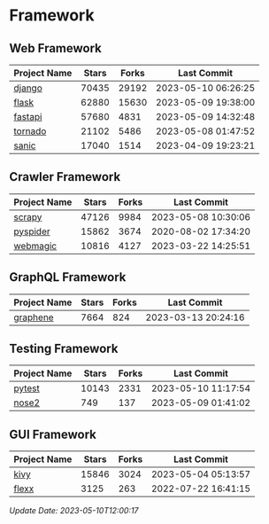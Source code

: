 # Framework

## Web Framework
| Project Name | Stars | Forks | Last Commit |
| ------------ | ----- | ----- | ----------- |
| [django](https://github.com/django/django) | 70435 | 29192 | 2023-05-10 06:26:25 |
| [flask](https://github.com/pallets/flask) | 62880 | 15630 | 2023-05-09 19:38:00 |
| [fastapi](https://github.com/tiangolo/fastapi) | 57680 | 4831 | 2023-05-09 14:32:48 |
| [tornado](https://github.com/tornadoweb/tornado) | 21102 | 5486 | 2023-05-08 01:47:52 |
| [sanic](https://github.com/sanic-org/sanic) | 17040 | 1514 | 2023-04-09 19:23:21 |

## Crawler Framework
| Project Name | Stars | Forks | Last Commit |
| ------------ | ----- | ----- | ----------- |
| [scrapy](https://github.com/scrapy/scrapy) | 47126 | 9984 | 2023-05-08 10:30:06 |
| [pyspider](https://github.com/binux/pyspider) | 15862 | 3674 | 2020-08-02 17:34:20 |
| [webmagic](https://github.com/code4craft/webmagic) | 10816 | 4127 | 2023-03-22 14:25:51 |

## GraphQL Framework
| Project Name | Stars | Forks | Last Commit |
| ------------ | ----- | ----- | ----------- |
| [graphene](https://github.com/graphql-python/graphene) | 7664 | 824 | 2023-03-13 20:24:16 |

## Testing Framework
| Project Name | Stars | Forks | Last Commit |
| ------------ | ----- | ----- | ----------- |
| [pytest](https://github.com/pytest-dev/pytest) | 10143 | 2331 | 2023-05-10 11:17:54 |
| [nose2](https://github.com/nose-devs/nose2) | 749 | 137 | 2023-05-09 01:41:02 |

## GUI Framework
| Project Name | Stars | Forks | Last Commit |
| ------------ | ----- | ----- | ----------- |
| [kivy](https://github.com/kivy/kivy) | 15846 | 3024 | 2023-05-04 05:13:57 |
| [flexx](https://github.com/flexxui/flexx) | 3125 | 263 | 2022-07-22 16:41:15 |

*Update Date: 2023-05-10T12:00:17*